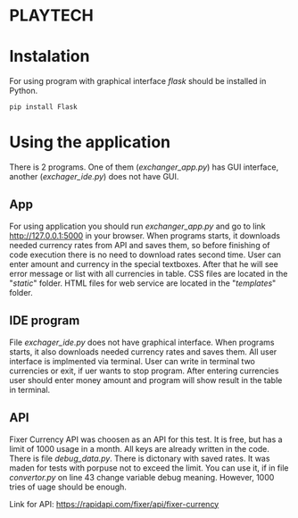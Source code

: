 # PLAYTECH
# Instalation

For using program with graphical interface _flask_ should be installed in Python.
```
pip install Flask
```
# Using the application

There is 2 programs. One of them (_exchanger_app.py_) has GUI interface, another (_exchager_ide.py_) does not have GUI.

## App

For using application you should run _exchanger_app.py_ and go to link http://127.0.0.1:5000 in your browser. When programs starts, it downloads needed currency rates from API and saves them, so before finishing of code execution there is no need to download rates second time. User can enter amount and currency in the special textboxes. After that he will see error message or list with all currencies in table. CSS files are located in the "_static_" folder. HTML files for web service are located in the "_templates_" folder.


## IDE program

File _exchager_ide.py_ does not have graphical interface. When programs starts, it also downloads needed currency rates and saves them. All user interface is implmented via terminal. User can write in terminal two currencies or exit, if uer wants to stop program. After entering currencies user should enter money amount and program will show result in the table in terminal.

## API

Fixer Currency API was choosen as an API for this test. It is free, but has a limit of 1000 usage in a month. All keys are already written in the code. There is file _debug_data.py_. There is dictonary with saved rates. It was maden for tests with porpuse not to exceed the limit. You can use it, if in file _convertor.py_ on line 43 change variable debug meaning. However, 1000 tries of uage should be enough.

Link for API: https://rapidapi.com/fixer/api/fixer-currency
